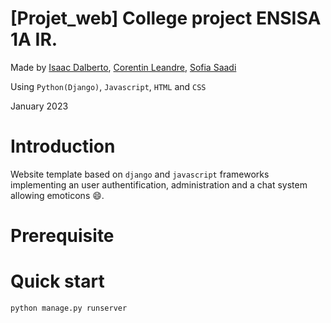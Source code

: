 # [Projet_web] College project ENSISA 1A IR.

Made by [Isaac Dalberto](https://github.com/IDalb), [Corentin Leandre](https://github.com/corentinleandre), [Sofia Saadi](https://github.com/Tartiine)

Using `Python(Django)`, `Javascript`, `HTML` and `CSS`

January 2023

# Introduction

Website template based on `django` and `javascript` frameworks implementing an user authentification, administration and a chat system allowing emoticons :smile:. 

# Prerequisite

# Quick start
```
python manage.py runserver
```
